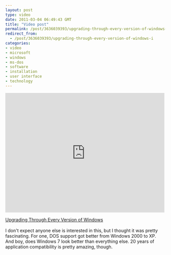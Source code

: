 ```yaml
---
layout: post
type: video
date: 2011-03-04 06:49:43 GMT
title: "Video post"
permalink: /post/3636039393/upgrading-through-every-version-of-windows-i
redirect_from: 
  - /post/3636039393/upgrading-through-every-version-of-windows-i
categories:
- video
- microsoft
- windows
- ms-dos
- software
- installation
- user interface
- technology
---
```

<iframe width="500" height="375"  id="youtube_iframe" src="https://www.youtube.com/embed/vPnehDhGa14?feature=oembed&amp;enablejsapi=1&amp;origin=https://safe.txmblr.com&amp;wmode=opaque" frameborder="0" allow="accelerometer; autoplay; clipboard-write; encrypted-media; gyroscope; picture-in-picture" allowfullscreen title="Chain of Fools : Upgrading through every version of windows (HQ)"></iframe>

<a href="http://www.youtube.com/watch?v=vPnehDhGa14">Upgrading Through Every Version of Windows</a><br>
<br>
I don't expect anyone else is interested in this, but I thought it was pretty fascinating. For one, DOS support got better from Windows 2000 to XP. And boy, does Windows 7 look better than everything else. 20 years of application compatibility is pretty amazing, though.